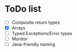 # ToDo list

* [ ] Composite return types
* [X] Arrays
* [ ] Typed Exceptions/Error types
* [ ] Monitor
* [ ] Java-friendly naming
